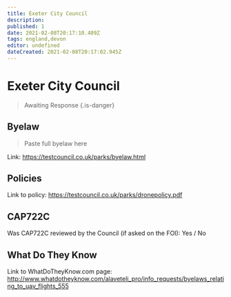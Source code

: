 ```yaml
---
title: Exeter City Council
description:
published: 1
date: 2021-02-08T20:17:10.409Z
tags: england,devon
editor: undefined
dateCreated: 2021-02-08T20:17:02.945Z
---
```


# Exeter City Council
>  Awaiting Response
> {.is-danger}

## Byelaw
> Paste full byelaw here

Link:
https://testcouncil.co.uk/parks/byelaw.html

## Policies
Link to policy:
https://testcouncil.co.uk/parks/dronepolicy.pdf

## CAP722C

Was CAP722C reviewed by the Council (if asked on the FOI): Yes / No

## What Do They Know

Link to WhatDoTheyKnow.com page:
http://www.whatdotheyknow.com/alaveteli_pro/info_requests/byelaws_relating_to_uav_flights_555

